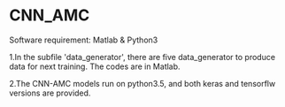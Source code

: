 # CNN_AMC
Software requirement: Matlab & Python3

1.In the subfile 'data_generator', there are five data_generator to produce data for next training. The codes are in Matlab.

2.The CNN-AMC models run on python3.5, and both keras and tensorflw versions are provided.
